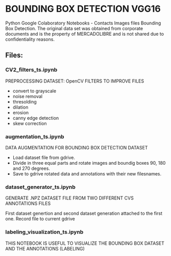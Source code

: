 # BOUNDING BOX DETECTION VGG16
Python Google Colaboratory Notebooks - Contacts Images files Bounding Box Detection. 
The original data set was obtained from corporate documents and is the property of MERCADOLIBRE and is not shared due to confidentiality reasons.


## Files:
### CV2_filters_ts.ipynb
PREPROCESSING DATASET: OpenCV FILTERS TO IMPROVE FILES
- convert to grayscale
- noise removal
- thresolding
- dilation
- erosion
- canny edge detection
- skew correction

### augmentation_ts.ipynb
DATA AUGMENTATION FOR BOUNDING BOX DETECTION DATASET
- Load dataset file from gdrive.
- Divide in three equal parts and rotate images and boundig boxes 90, 180 and 270 degrees.
- Save to gdrive rotated data and annotations with their new filesnames.

### dataset_generator_ts.ipynb
GENERATE .NPZ DATASET FILE FROM TWO DIFFERENT CVS ANNOTATIONS FILES

First dataset genertion and second dataset generation attached to the first one.
Record file to current gdrive 

### labeling_visualization_ts.ipynb
THIS NOTEBOOK IS USEFUL TO VISUALIZE THE BOUNDING BOX DATASET AND THE ANNOTATIONS (LABELING)  
